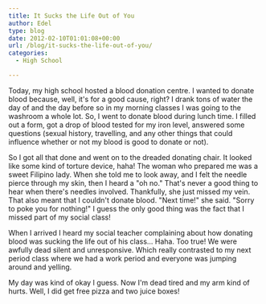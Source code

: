 ```yaml
---
title: It Sucks the Life Out of You
author: Edel
type: blog
date: 2012-02-10T01:01:08+00:00
url: /blog/it-sucks-the-life-out-of-you/
categories:
  - High School

---
```

Today, my high school hosted a blood donation centre. I wanted to donate blood because, well, it's for a good cause, right? I drank tons of water the day of and the day before so in my morning classes I was going to the washroom a whole lot. So, I went to donate blood during lunch time. I filled out a form, got a drop of blood tested for my iron level, answered some questions (sexual history, travelling, and any other things that could influence whether or not my blood is good to donate or not).

So I got all that done and went on to the dreaded donating chair. It looked like some kind of torture device, haha! The woman who prepared me was a sweet Filipino lady. When she told me to look away, and I felt the needle pierce through my skin, then I heard a "oh no." That's never a good thing to hear when there's needles involved. Thankfully, she just missed my vein. That also meant that I couldn't donate blood. "Next time!" she said. "Sorry to poke you for nothing!" I guess the only good thing was the fact that I missed part of my social class!

When I arrived I heard my social teacher complaining about how donating blood was sucking the life out of his class... Haha. Too true! We were awfully dead silent and unresponsive. Which really contrasted to my next period class where we had a work period and everyone was jumping around and yelling.

My day was kind of okay I guess. Now I'm dead tired and my arm kind of hurts. Well, I did get free pizza and two juice boxes!


